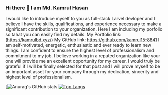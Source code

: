### Hi there 👋 I am Md. Kamrul Hasan
I would like to introduce myself to you as full-stack Larvel devloper and I believe I have the skills, qualifications, and experience necessary to make a significant contribution to your organization. Here I am including my porfolio so tahat you can easily find my details.
My Portfolio link: (https://kamrulbd.xyz/)
My GitHub link: https://github.com/kamrul15-8841
I am self-motivated, energetic, enthusiastic and ever ready to learn new things. I am confident to ensure the highest level of professionalism and commitment to my job.
I believe working in a reputed organization like your one will provide me an excellent opportunity for my career. I would truly be grateful if I will be finally selected for that post and I will prove myself to be an important asset for your company through my dedication, sincerity and highest level of professionalism.

[![Anurag's GitHub stats](https://github-readme-stats.vercel.app/api?username=kamrul15-8841&show_icons=true&theme=radical)
[![Top Langs](https://github-readme-stats.vercel.app/api/top-langs/?username=kamrul15-8841&layout=compact)](https://github.com/kamrul15-8841/github-readme-stats)


<!--
**kamrul15-8841/kamrul15-8841** is a ✨ _special_ ✨ repository because its `README.md` (this file) appears on your GitHub profile.

Here are some ideas to get you started:

- 🔭 I’m currently working on ...
- 🌱 I’m currently learning ...
- 👯 I’m looking to collaborate on ...
- 🤔 I’m looking for help with ...
- 💬 Ask me about ...
- 📫 How to reach me: ...
- 😄 Pronouns: ...
- ⚡ Fun fact: ...
-->
